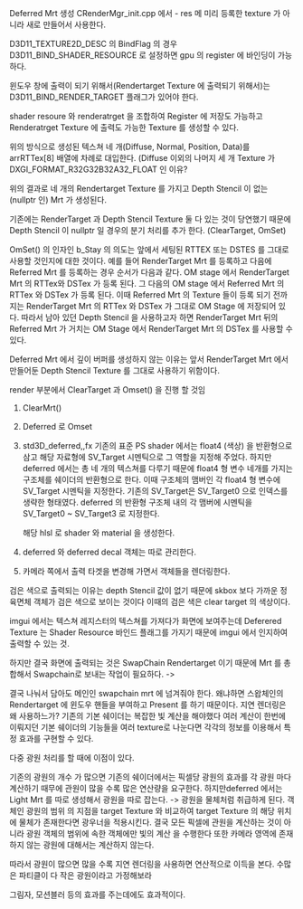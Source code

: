 Deferred Mrt 생성
CRenderMgr_init.cpp 에서 -
res 메 미리 등록한 texture 가 아니라 새로 만들어서 사용한다.

D3D11_TEXTURE2D_DESC 의 BindFlag 의 경우 D3D11_BIND_SHADER_RESOURCE 로 설정하면 gpu 의 register 에 바인딩이 가능하다.

윈도우 창에 출력이 되기 위해서(Rendertarget Texture 에 출력되기 위해서)는D3D11_BIND_RENDER_TARGET 플래그가 있어야 한다.

shader resoure 와 renderatrget 을 조합하여 Register 에 저장도 가능하고 Renderatrget Texture 에 출력도 가능한 Texture 를 생성할 수 있다.

위의 방식으로 생성된 텍스쳐 네 개(Diffuse, Normal, Position, Data)를 arrRTTex[8] 배열에 차례로 대입한다. (Diffuse 이외의 나머지 세 개 Texture 가 DXGI_FORMAT_R32G32B32A32_FLOAT 인 이유?

위의 결과로 네 개의 Rendertarget Texture 를 가지고 Depth Stencil 이 없는 (nullptr 인) Mrt 가 생성된다.

기존에는 RenderTarget 과 Depth Stencil Texture 둘 다 있는 것이 당연했기 때문에 Depth Stencil 이 nullptr 일 경우의 분기 처리를 추가 한다. (ClearTarget, OmSet)

OmSet() 의 인자인 b_Stay 의 의도는 앞에서 세팅된 RTTEX 또는 DSTES 를 그대로 사용할 것인지에 대한 것이다. 
예를 들어 RenderTarget Mrt 를 등록하고 다음에 Referred Mrt 를 등록하는 경우 순서가 다음과 같다.
 OM stage 에서 RenderTarget Mrt 의 RTTex와 DSTex 가 등록 된다.
그 다음의 OM stage 에서 Referred Mrt  의 RTTex 와 DSTex 가 등록 된다. 이때 Referred Mrt 의 Texture 들이 등록 되기 전까지는 RenderTarget Mrt 의 RTTex 와 DSTex 가 그대로 OM Stage 에 저장되어 있다. 따라서 남아 있던 Depth Stencil 을 사용하고자 하면 RenderTarget Mrt 뒤의 Referred Mrt 가 거치는 OM Stage 에서 RenderTarget Mrt 의 DSTex 를 사용할 수 있다.

Deferred Mrt 에서 깊이 버퍼를 생성하지 않는 이유는 앞서 RenderTarget Mrt 에서 만들어둔 Depth Stencil Texture 를 그대로 사용하기 위함이다.

render 부분에서 ClearTarget 과 Omset() 을 진행 할 것임
1. ClearMrt() 
2. Deferred 로 Omset
3. std3D_deferred,,fx
   기존의 표준 PS shader 에서는 float4 (색상) 을 반환형으로 삼고 해당 자료형에 SV_Target 시멘틱으로 그 역할을 지정해 주었다. 
   하지만 deferred 에서는 총 네 개의 텍스쳐를 다루기 때문에 float4 형 변수 네개를 가지는 구조체를 쉐이더의 반환형으로 한다. 이때 구조체의 맴버인 각 float4 형 변수에 SV_Target 시멘틱을 지정한다. 기존의 SV_Target은 SV_Target0 으로 인덱스를 생략한 형태였다. deferred 의 반환형 구조체 내의 각 맴버에 시멘틱을 SV_Target0 ~ SV_Target3 로 지정한다.
   
   해당 hlsl 로 shader 와 material 을 생성한다. 
1. deferred 와 deferred decal 객체는 따로 관리한다.
2. 카메라 쪽에서 출력 타겟을 변경해 가면서 객체들을 렌더링한다.


검은 색으로 출력되는 이유는 depth Stencil 값이 없기 때문에 skbox 보다 가까운 정육면체 객체가  검은 색으로 보이는 것이다 이때의 검은 색은 clear target 의 색상이다.

imgui 에서는 텍스쳐 레지스터의 텍스쳐를 가져다가 화면에 보여주는데 Deferered Texture 는 Shader Resource 바인드 플래그를 가지기 때문에 imgui 에서 인지하여 출력할 수 있는 것.

하지만 결국 화면에 출력되는 것은 SwapChain Rendertarget 이기 때문에 Mrt 를 총합해서 Swapchain로 보내는 작업이 필요하다.
-> 

결국 나눠서 담아도 메인인 swapchain mrt 에 넘겨줘야 한다. 
왜냐하면 스왑체인의 Rendertarget 에 윈도우 핸들을 부여하고 Present 를 하기 때문이다.
지연 렌더링은 왜 사용하느가?
기존의 기본 쉐이더는 복잡한 빛 계산을 해야했다
여러 계산이 한번에 이뤄지던 기본 쉐이더의 기능들을 여러 texture로 나눈다면 각각의 정보를 이용해서 특정 효과를 구현할 수 있다.

다중 광원 처리를 할 때에 이점이 있다.

기존의 광원의 개수 가 많으면 기존의 쉐이더에서는 픽셀당 광원의 효과를 각 광원 마다 계산하기 때무에 관원이 많을 수록 많은 연산량을 요구한다.
하지만deferred 에서는  Light Mrt 를 따로 생성해서 광원을 따로 잡는다.
-> 광원을 물체처럼 취급하게 된다.
객체인 광원의 범위 의 지점을 target Texture 와 비교하여 target Texture 의 해당 위치에 물체가 존재한다면 광우너을 적용시킨다.
결국 모든 픽셀에 관원을 계산하는 것이 아니라 광원 객체의 범위에 속한 객체에만 빛의 계산 을 수행한다 또한 카메라 영역에 존재 하지 않는 광원에 대해서는 계산하지 않는다. 


따라서 광원이 많으면 많을 수록 지연 렌더링을 사용하면 연산적으로 이득을 본다.
수많은 파티클이 다 작은 광원이라고 가정해보라

그림자, 모션블러 등의 효과를 주는데에도 효과적이다.